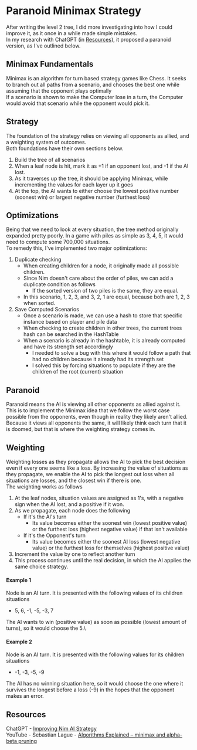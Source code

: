 # Paranoid Minimax Strategy
After writing the level 2 tree, I did more investigating into how I could improve it, as it once in a while made simple mistakes.\
In my research with ChatGPT (in [Resources](#resources)), it proposed a paranoid version, as I've outlined below.

## Minimax Fundamentals
Minimax is an algorithm for turn based strategy games like Chess. 
It seeks to branch out all paths from a scenario, and chooses the best one while assuming that the opponent plays optimally\
If a scenario is shown to make the Computer lose in a turn, the Computer would avoid that scenario while the opponent would pick it.

## Strategy
The foundation of the strategy relies on viewing all opponents as allied, and a weighting system of outcomes.\
Both foundations have their own sections below.
1. Build the tree of all scenarios
2. When a leaf node is hit, mark it as +1 if an opponent lost, and -1 if the AI lost.
3. As it traverses up the tree, it should be applying Minimax, while incrementing the values for each layer up it goes
4. At the top, the AI wants to either choose the lowest positive number (soonest win) or largest negative number (furthest loss)

## Optimizations
Being that we need to look at every situation, the tree method originally expanded pretty poorly. 
In a game with piles as simple as 3, 4, 5, it would need to compute some 700,000 situations.\
To remedy this, I've implemented two major optimizations:
1. Duplicate checking
   * When creating children for a node, it originally made all possible children.
   * Since Nim doesn't care about the order of piles, we can add a duplicate condition as follows
     * If the sorted version of two piles is the same, they are equal.
   * In this scenario, 1, 2, 3, and 3, 2, 1 are equal, because both are 1, 2, 3 when sorted.
2. Save Computed Scenarios
   * Once a scenario is made, we can use a hash to store that specific instance based on player and pile data
   * When checking to create children in other trees, the current trees hash can be searched in the HashTable
   * When a scenario is already in the hashtable, it is already computed and have its strength set accordingly
     * I needed to solve a bug with this where it would follow a path that had no children because it already had its strength set
     * I solved this by forcing situations to populate if they are the children of the root (current) situation

## Paranoid
Paranoid means the AI is viewing all other opponents as allied against it. 
This is to implement the Minimax idea that we follow the worst case possible from the opponents, even though in reality they likely aren't allied.\
Because it views all opponents the same, it will likely think each turn that it is doomed, but that is where the weighting strategy comes in.

## Weighting
Weighting losses as they propagate allows the AI to pick the best decision even if every one seems like a loss.
By increasing the value of situations as they propagate, we enable the AI to pick the longest out loss when all situations are losses, and the closest win if there is one.\
The weighting works as follows
1. At the leaf nodes, situation values are assigned as 1's, with a negative sign when the AI lost, and a positive if it won.
2. As we propagate, each node does the following
   * If it's the AI's turn
     * Its value becomes either the soonest win (lowest positive value) or the furthest loss (highest negative value) if that isn't available
   * If it's the Opponent's turn
     * Its value becomes either the soonest AI loss (lowest negative value) or the furthest loss for themselves (highest positive value)
3. Increment the value by one to reflect another turn
4. This process continues until the real decision, in which the AI applies the same choice strategy.

#### Example 1
Node is an AI turn. It is presented with the following values of its children situations
* 5, 6, -1, -5, -3, 7

The AI wants to win (positive value) as soon as possible (lowest amount of turns), so it would choose the 5.\
#### Example 2
Node is an AI turn. It is presented with the following values for its children situations
* -1, -3, -5, -9

The AI has no winning situation here, so it would choose the one where it survives the longest before a loss (-9) in the hopes that the opponent makes an error.


## Resources
ChatGPT - [Improving Nim AI Strategy](https://chatgpt.com/share/519f1a42-325d-44d5-a241-4539b3e14f5d)\
YouTube - Sebastian Lague - [Algorithms Explained – minimax and alpha-beta pruning](https://youtu.be/l-hh51ncgDI?si=xrGWiMcuzKrK9qz3)